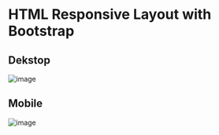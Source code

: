# HTML Responsive Layout with Bootstrap

## Dekstop
![image](https://user-images.githubusercontent.com/83491188/209566495-96c0e1ab-5330-4754-95f4-298eac71aa65.png)

## Mobile
![image](https://user-images.githubusercontent.com/83491188/209566617-ce132ac1-bfa4-4b63-869c-3ebf98a2b755.png)

